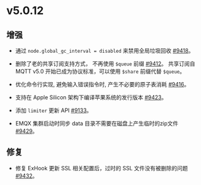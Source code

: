 # v5.0.12

## 增强

- 通过 `node.global_gc_interval = disabled` 来禁用全局垃圾回收 [#9418](https://github.com/emqx/emqx/pull/9418)。

- 删除了老的共享订阅支持方式， 不再使用 `$queue` 前缀 [#9412](https://github.com/emqx/emqx/pull/9412)。
  共享订阅自 MQTT v5.0 开始已成为协议标准，可以使用 `$share` 前缀代替 `$queue`。

- 优化命令行实现, 避免输入错误指令时, 产生不必要的原子表消耗 [#9416](https://github.com/emqx/emqx/pull/9416)。

- 支持在 Apple Silicon 架构下编译苹果系统的发行版本 [#9423](https://github.com/emqx/emqx/pull/9423)。

- 添加 `limiter` 更新 API [#9133](https://github.com/emqx/emqx/pull/9133)。

- EMQX 集群启动时同步 data 目录不需要在磁盘上产生临时的zip文件 [#9429](https://github.com/emqx/emqx/pull/9429)。

## 修复

- 修复 ExHook 更新 SSL 相关配置后，过时的 SSL 文件没有被删除的问题 [#9432](https://github.com/emqx/emqx/pull/9432)。
